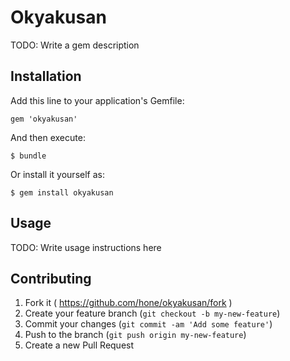 # Okyakusan

TODO: Write a gem description

## Installation

Add this line to your application's Gemfile:

    gem 'okyakusan'

And then execute:

    $ bundle

Or install it yourself as:

    $ gem install okyakusan

## Usage

TODO: Write usage instructions here

## Contributing

1. Fork it ( https://github.com/hone/okyakusan/fork )
2. Create your feature branch (`git checkout -b my-new-feature`)
3. Commit your changes (`git commit -am 'Add some feature'`)
4. Push to the branch (`git push origin my-new-feature`)
5. Create a new Pull Request
